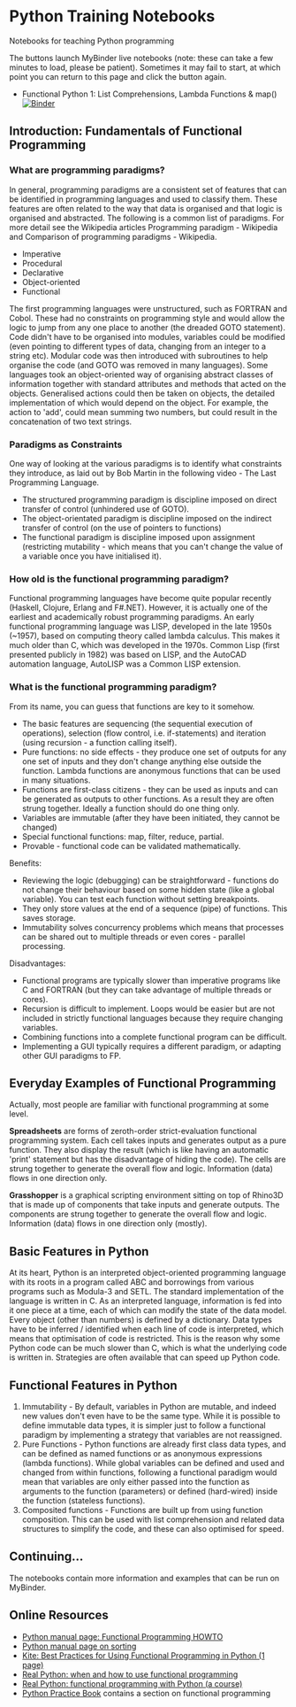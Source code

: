 
# Python Training Notebooks

Notebooks for teaching Python programming

The buttons launch MyBinder live notebooks (note: these can take a few minutes to load, please be patient). Sometimes it may fail to start, at which point you can return to this page and click the button again.

* Functional Python 1: List Comprehensions, Lambda Functions & map()  [![Binder](https://mybinder.org/badge_logo.svg)](https://mybinder.org/v2/gh/amole-arup/python_training_notebooks/main?urlpath=lab/tree/notebooks/functional_python/Functional_Python_1.ipynb)



## Introduction: Fundamentals of Functional Programming

### What are programming paradigms?

In general, programming paradigms are a consistent set of features that can be identified in programming languages and used to classify them. These features are often related to the way that data is organised and that logic is organised and abstracted. The following is a common list of paradigms. For more detail see the Wikipedia articles Programming paradigm - Wikipedia and Comparison of programming paradigms - Wikipedia.

* Imperative
* Procedural
* Declarative
* Object-oriented
* Functional
 
The first programming languages were unstructured, such as FORTRAN and Cobol. These had no constraints on programming style and would allow the logic to jump from any one place to another (the dreaded GOTO statement). Code didn't have to be organised into modules, variables could be modified (even pointing to different types of data, changing from an integer to a string etc). Modular code was then introduced with subroutines to help organise the code (and GOTO was removed in many languages). Some languages took an object-oriented way of organising abstract classes of information together with standard attributes and methods that acted on the objects. Generalised actions could then be taken on objects, the detailed implementation of which would depend on the object. For example, the action to 'add', could mean summing two numbers, but could result in the concatenation of two text strings.

### Paradigms as Constraints

One way of looking at the various paradigms is to identify what constraints they introduce, as laid out by Bob Martin in the following video - The Last Programming Language.

* The structured programming paradigm is discipline imposed on direct transfer of control (unhindered use of GOTO).
* The object-orientated paradigm is discipline imposed on the indirect transfer of control (on the use of pointers to functions)
* The functional paradigm is discipline imposed upon assignment (restricting mutability - which means that you can't change the value of a variable once you have initialised it).
 

### How old is the functional programming paradigm?

Functional programming languages have become quite popular recently (Haskell, Clojure, Erlang and F#.NET). However, it is actually one of the earliest and academically robust programming paradigms. An early functional programming language was LISP, developed in the late 1950s (~1957), based on computing theory called lambda calculus. This makes it much older than C, which was developed in the 1970s. Common Lisp (first presented publicly in 1982) was based on LISP, and the AutoCAD automation language, AutoLISP was a Common LISP extension.

### What is the functional programming paradigm?

From its name, you can guess that functions are key to it somehow.

* The basic features are sequencing (the sequential execution of operations), selection (flow control, i.e. if-statements) and iteration (using recursion - a function calling itself).
* Pure functions: no side effects - they produce one set of outputs for any one set of inputs and they don't change anything else outside the function. Lambda functions are anonymous functions that can be used in many situations.
* Functions are first-class citizens - they can be used as inputs and can be generated as outputs to other functions. As a result they are often strung together. Ideally a      function should do one thing only.
* Variables are immutable (after they have been initiated, they cannot be changed)
* Special functional functions:  map, filter, reduce, partial.
* Provable - functional code can be validated mathematically.

Benefits:

* Reviewing the logic (debugging) can be straightforward - functions do not change their behaviour based on some hidden state (like a global variable). You can test each function without setting breakpoints.
* They only store values at the end of a sequence (pipe) of functions. This saves storage.
* Immutability solves concurrency problems which means that processes can be shared out to multiple threads or even cores - parallel processing.

Disadvantages:

* Functional programs are typically slower than imperative programs like C and FORTRAN (but they can take advantage of multiple threads or cores).
* Recursion is difficult to implement. Loops would be easier but are not included in strictly functional languages because they require changing variables.
* Combining functions into a complete functional program can be difficult.
* Implementing a GUI typically requires a different paradigm, or adapting other GUI paradigms to FP.
 

## Everyday Examples of Functional Programming

Actually, most people are familiar with functional programming at some level.

**Spreadsheets** are forms of zeroth-order strict-evaluation functional programming system. Each cell takes inputs and generates output as a pure function. They also display the result (which is like having an automatic 'print' statement but has the disadvantage of hiding the code). The cells are strung together to generate the overall flow and logic. Information (data) flows in one direction only.

**Grasshopper** is a graphical scripting environment sitting on top of Rhino3D that is made up of components that take inputs and generate outputs. The components are strung together to generate the overall flow and logic. Information (data) flows in one direction only (mostly).

## Basic Features in Python

At its heart, Python is an interpreted object-oriented programming language with its roots in a program called ABC and borrowings from various programs such as Modula-3 and SETL. The standard implementation of the language is written in C. As an interpreted language, information is fed into it one piece at a time, each of which can modify the state of the data model. Every object (other than numbers) is defined by a dictionary. Data types have to be inferred / identified when each line of code is interpreted, which means that optimisation of code is restricted. This is the reason why some Python code can be much slower than C, which is what the underlying code is written in. Strategies are often available that can speed up Python code.

## Functional Features in Python

1. Immutability - By default, variables in Python are mutable, and indeed new values don't even have to be the same type. While it is possible to define immutable data types, it is simpler just to follow a functional paradigm by implementing a strategy that variables are not reassigned.
2. Pure Functions - Python functions are already first class data types, and can be defined as named functions or as anonymous expressions (lambda functions). While      global variables can be defined and used and changed from within functions, following a functional paradigm would mean that variables are only either passed into the function as arguments to the function (parameters) or defined (hard-wired) inside the function (stateless functions).
3. Composited functions - Functions are built up from using function composition. This can be used with list comprehension and related data structures to simplify the code, and these can also optimised for speed.

## Continuing...

The notebooks contain more information and examples that can be run on MyBinder.

## Online Resources

* [Python manual page: Functional Programming HOWTO](https://docs.python.org/3/howto/functional.html)
* [Python manual page on sorting](https://docs.python.org/3/howto/sorting.html)
* [Kite: Best Practices for Using Functional Programming in Python (1 page)](https://www.kite.com/blog/python/functional-programming/)
* [Real Python: when and how to use functional programming](https://realpython.com/python-functional-programming/)
* [Real Python: functional programming with Python (a course)](https://realpython.com/learning-paths/functional-programming/)
* [Python Practice Book](https://anandology.com/python-practice-book/index.html) contains a section on functional programming




